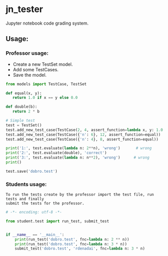 # jn_tester
Jupyter notebook code grading system.

## Usage:

### Professor usage:

 - Create a new TestSet model.
 - Add some TestCases.
 - Save the model.
 
 ```python
from models import TestCase, TestSet

def equal(x, y):
    return 1.0 if x == y else 0.0

def double(b):
    return 2 * b

# Simple test
test = TestSet()
test.add_new_test_case(TestCase(2, 4, assert_function=lambda x, y: 1.0 if x == y else 0.0))
test.add_new_test_case(TestCase({'n': 6}, 12, assert_function=equal))
test.add_new_test_case(TestCase({'n': 4}, 8, assert_function=equal))

print('1:', test.evaluate(lambda n: 2**n), 'wrong')       # wrong
print('2:', test.evaluate(double), 'correct')
print('3:', test.evaluate(lambda n: n**2), 'wrong')      # wrong
print()

test.save('dobro.test')
 ```

### Students usage:

    To run the tests create by the professor import the test file, run tests and finally 
    submit the tests for the professor.

```python
# -*- encoding: utf-8 -*-

from student.test import run_test, submit_test


if __name__ == '__main__':
    print(run_test('dobro.test', fnc=lambda n: 2 ** n))
    print(run_test('dobro.test', fnc=lambda n: 3 * n))
    submit_test('dobro.test', 'rdenadai', fnc=lambda n: 3 * n)
```